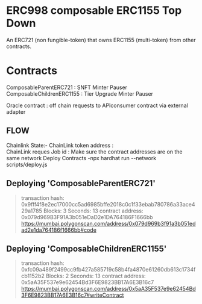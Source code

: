# ERC998 composable ERC1155 Top Down
An ERC721 (non fungible-token) that owns ERC1155 (multi-token) from other contracts.


# Contracts
ComposableParentERC721 : SNFT Minter Pauser
ComposableChildrenERC1155 : Tier Upgrade Minter Pauser

Oracle contract : off chain requests to APIconsumer contract via external adapter


## FLOW
   Chainlink State:-
   ChainLink token address :  
   ChainLink reques Job id :
Make sure the contract addresses are on the same network
   Deploy Contracts
   -npx hardhat run --network <network> scripts/deploy.js



Deploying 'ComposableParentERC721'
   --------------------------------------------------
   > transaction hash:    0x9fff4f8e2ec17000cc5ad6985bffe2018c0c1f33ebab780786a33ace429a1785
   > Blocks: 3            Seconds: 13
   > contract address:    0x079d969B3F91A3b051eDaD2e1DA764186F1666bb
https://mumbai.polygonscan.com/address/0x079d969b3f91a3b051edad2e1da764186f1666bb#code

Deploying 'ComposableChildrenERC1155'
   ------------------------------------------------
   > transaction hash:    0xfc09a489f2499cc9fb427a585719c58b4fa4870e61260db613c1734fcb1152b2
   > Blocks: 2            Seconds: 13
   > contract address:    0x5aA35F537e9e62454Bd3F6E9823BB17A6E3B16c7
https://mumbai.polygonscan.com/address/0x5aA35F537e9e62454Bd3F6E9823BB17A6E3B16c7#writeContract